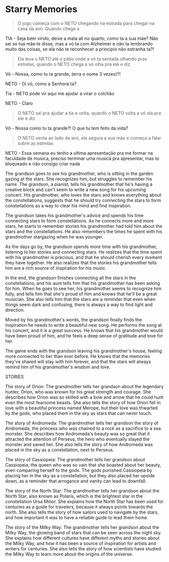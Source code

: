 
  

# Starry Memories

  

  

>O jogo começa com o NETO chegando na estrada para chegar na casa da avó. Quando chega a

  

TIA - Seja bem vindo, deixe a mala ali no quarto, como ta a sua mãe? Não sei se tua mãe te disse, mas a vó ta com Alzheimer e não ta lembrando muito das coisas, se ela não te reconhecer a principio não estranha ta?!

  

> Ela leva o NETO até o pátio onde a vó ta sentada olhando pras estrelas, quando o NETO chega a vó olha pra ele e diz

  

Vó - Nossa, como tu ta grande, (erra o nome 3 vezes)?!

NETO - Oi vó, como a Senhora ta?

Tia - NETO pode vir aqui me ajudar a virar o colchão

NETO - Claro

  

> O NETO sai pra ajudar a tia e volta, quando o NETO volta a vó ola pra ele e diz

  

Vó - Nossa como tu ta grande?! O que tu tem feito da vida?
  

> O NETO senta ao lado da avó, ela segura a sua mão e começa a falar sobre as estrelas
  
NETO - Essa semana eu tenho a ultima apresentação pra me formar na faculdade de musica, preciso terminar uma musica pra apresentar, mas to bloqueado e não consigo criar nada


The grandson goes to see his grandmother, who is sitting in the garden gazing at the stars. She recognizes him, but struggles to remember his name. The grandson, a pianist, tells his grandmother that he's having a creative block and can't seem to write a new song for his upcoming concert. His grandmother, who loves the stars and knows everything about the constellations, suggests that he should try connecting the stars to form constellations as a way to clear his mind and find inspiration.

  

  

The grandson takes his grandmother's advice and spends his time connecting stars to form constellations. As he connects more and more stars, he starts to remember stories his grandmother had told him about the stars and the constellations. He also remembers the times he spent with his grandmother stargazing when he was younger.

  

  

As the days go by, the grandson spends more time with his grandmother, listening to her stories and connecting stars. He realizes that the time spent with his grandmother is precious, and that he should cherish every moment they have together. He also realizes that the stories his grandmother tells him are a rich source of inspiration for his music.

  

  

In the end, the grandson finishes connecting all the stars in the constellations, and his aunt tells him that his grandmother has been asking for him. When he goes to see her, his grandmother seems to recognize him fully, and tells him that she's proud of him and knows that he'll be a great musician. She also tells him that the stars are a reminder that even when things seem dark and confusing, there is always a way to find light and direction.

  

  

Moved by his grandmother's words, the grandson finally finds the inspiration he needs to write a beautiful new song. He performs the song at his concert, and it is a great success. He knows that his grandmother would have been proud of him, and he feels a deep sense of gratitude and love for her.

  

  

The game ends with the grandson leaving his grandmother's house, feeling more connected to her than ever before. He knows that the memories they've shared will stay with him forever, and that the stars will always remind him of his grandmother's wisdom and love.

  

  

STORIES

  

The story of Orion: The grandmother tells her grandson about the legendary hunter, Orion, who was known for his great strength and courage. She describes how Orion was so skilled with a bow and arrow that he could hunt even the most fearsome beasts. She also tells the story of how Orion fell in love with a beautiful princess named Merope, but their love was thwarted by the gods, who placed them in the sky as stars that can never touch.

  

  

The story of Andromeda: The grandmother tells her grandson the story of Andromeda, the princess who was chained to a rock as a sacrifice to a sea monster. She describes how Andromeda's beauty was so great that it attracted the attention of Perseus, the hero who eventually slayed the monster and saved her. She also tells the story of how Andromeda was placed in the sky as a constellation, next to Perseus.

  

  

The story of Cassiopeia: The grandmother tells her grandson about Cassiopeia, the queen who was so vain that she boasted about her beauty, even comparing herself to the gods. The gods punished Cassiopeia by placing her in the sky as a constellation, but they also placed her upside down, as a reminder that arrogance and vanity can lead to downfall.

  

  

The story of the North Star: The grandmother tells her grandson about the North Star, also known as Polaris, which is the brightest star in the constellation Ursa Minor. She explains how the North Star has been used for centuries as a guide for travelers, because it always points towards the north. She also tells the story of how sailors used to navigate by the stars, and how important it was to have a reliable guide to lead them home.

  

  

The story of the Milky Way: The grandmother tells her grandson about the Milky Way, the glowing band of stars that can be seen across the night sky. She explains how different cultures have different myths and stories about the Milky Way, and how it has been a source of inspiration for artists and writers for centuries. She also tells the story of how scientists have studied the Milky Way to learn more about the origins of the universe.
